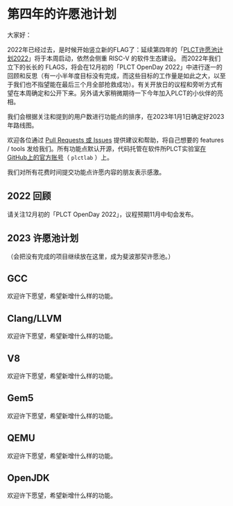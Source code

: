 # 第四年的许愿池计划

大家好：

2022年已经过去，是时候开始竖立新的FLAG了：延续第四年的「[PLCT许愿池计划2022](https://github.com/plctlab/PLCT-Weekly/blob/master/Open-Wishlist-2023.md)」将于本周启动，依然会侧重 RISC-V 的软件生态建设。 而2022年我们立下的长长的 FLAGS，将会在12月初的「PLCT OpenDay 2022」中进行逐一的回顾和反思（有一小半年度目标没有完成，而这些目标的工作量是如此之大，以至于我们也不指望能在最后三个月全部抢救成功）。有关开放日的议程和旁听方式有望在本周确定和公开下来。另外请大家稍微期待一下今年加入PLCT的小伙伴的亮相。

我们会根据关注和提到的用户数进行功能点的排序，在2023年1月1日确定好2023年路线图。

欢迎各位通过 [Pull Requests 或 Issues](https://github.com/plctlab/PLCT-Weekly/issues) 提供建议和帮助，将自己想要的 features / tools 发给我们。所有功能点默认开源，代码托管在软件所PLCT实验室[在GitHub上的官方账号](https://github.com/plctlab)（ `plctlab` ）上。

我们对所有花费时间提交功能点许愿内容的朋友表示感激。

## 2022 回顾

请关注12月初的「PLCT OpenDay 2022」，议程预期11月中旬会发布。

## 2023 许愿池计划

（会把没有完成的项目继续放在这里，成为斐波那契许愿池。）

## GCC

欢迎许下愿望，希望新增什么样的功能。

## Clang/LLVM

欢迎许下愿望，希望新增什么样的功能。

## V8

欢迎许下愿望，希望新增什么样的功能。

## Gem5

欢迎许下愿望，希望新增什么样的功能。

## QEMU

欢迎许下愿望，希望新增什么样的功能。

## OpenJDK

欢迎许下愿望，希望新增什么样的功能。
